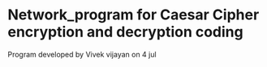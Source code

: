 # Network_program for Caesar Cipher encryption and decryption coding
Program developed by Vivek vijayan on 4 jul 
